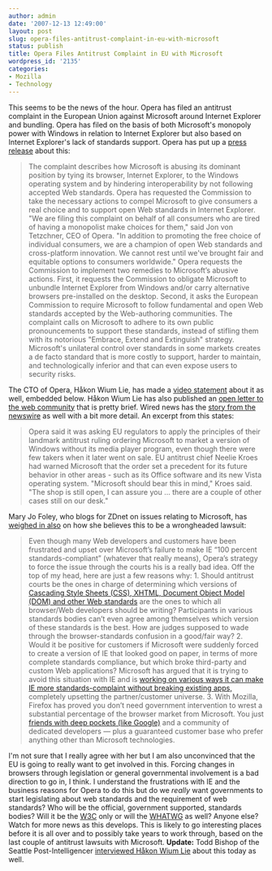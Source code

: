 ```yaml
---
author: admin
date: '2007-12-13 12:49:00'
layout: post
slug: opera-files-antitrust-complaint-in-eu-with-microsoft
status: publish
title: Opera Files Antitrust Complaint in EU with Microsoft
wordpress_id: '2135'
categories:
- Mozilla
- Technology
---
```


This seems to be the news of the hour. Opera has filed an antitrust
complaint in the European Union against Microsoft around Internet
Explorer and bundling. Opera has filed on the basis of both Microsoft's
monopoly power with Windows in relation to Internet Explorer but also
based on Internet Explorer's lack of standards support. Opera has put up
a [press release](http://www.opera.com/pressreleases/en/2007/12/13/)
about this:

> The complaint describes how Microsoft is abusing its dominant position
> by tying its browser, Internet Explorer, to the Windows operating
> system and by hindering interoperability by not following accepted Web
> standards. Opera has requested the Commission to take the necessary
> actions to compel Microsoft to give consumers a real choice and to
> support open Web standards in Internet Explorer. "We are filing this
> complaint on behalf of all consumers who are tired of having a
> monopolist make choices for them," said Jon von Tetzchner, CEO of
> Opera. "In addition to promoting the free choice of individual
> consumers, we are a champion of open Web standards and cross-platform
> innovation. We cannot rest until we've brought fair and equitable
> options to consumers worldwide." Opera requests the Commission to
> implement two remedies to Microsoft’s abusive actions. First, it
> requests the Commission to obligate Microsoft to unbundle Internet
> Explorer from Windows and/or carry alternative browsers pre-installed
> on the desktop. Second, it asks the European Commission to require
> Microsoft to follow fundamental and open Web standards accepted by the
> Web-authoring communities. The complaint calls on Microsoft to adhere
> to its own public pronouncements to support these standards, instead
> of stifling them with its notorious "Embrace, Extend and Extinguish"
> strategy. Microsoft's unilateral control over standards in some
> markets creates a de facto standard that is more costly to support,
> harder to maintain, and technologically inferior and that can even
> expose users to security risks.

The CTO of Opera, Håkon Wium Lie, has made a [video
statement](http://www.dailymotion.com/video/x3qx5b_opera-cto-on-operas-antitrust-actio_news)
about it as well, embedded below. Håkon Wium Lie has also published an
[open letter to the web
community](http://people.opera.com/howcome/2007/msft/) that is pretty
brief. Wired news has the [story from the
newswire](http://news.wired.com/dynamic/stories/E/EU_MICROSOFT_BROWSER_WARS?SITE=WIRE&SECTION=HOME&TEMPLATE=DEFAULT&CTIME=2007-12-13-08-56-30)
as well with a bit more detail. An excerpt from this states:

> Opera said it was asking EU regulators to apply the principles of
> their landmark antitrust ruling ordering Microsoft to market a version
> of Windows without its media player program, even though there were
> few takers when it later went on sale. EU antitrust chief Neelie Kroes
> had warned Microsoft that the order set a precedent for its future
> behavior in other areas - such as its Office software and its new
> Vista operating system. "Microsoft should bear this in mind," Kroes
> said. "The shop is still open, I can assure you ... there are a couple
> of other cases still on our desk."

Mary Jo Foley, who blogs for ZDnet on issues relating to Microsoft, has
[weighed in also](http://blogs.zdnet.com/microsoft/?p=1042) on how she
believes this to be a wrongheaded lawsuit:

> Even though many Web developers and customers have been frustrated and
> upset over Microsoft’s failure to make IE “100 percent
> standards-compliant” (whatever that really means), Opera’s strategy to
> force the issue through the courts his is a really bad idea. Off the
> top of my head, here are just a few reasons why: 1. Should antitrust
> courts be the ones in charge of determining which versions of
> [Cascading Style Sheets (CSS), XHTML, Document Object Model (DOM) and
> other Web standards](http://blogs.zdnet.com/BTL/?p=7332) are the ones
> to which all browser/Web developers should be writing? Participants in
> various standards bodies can’t even agree among themselves which
> version of these standards is the best. How are judges supposed to
> wade through the browser-standards confusion in a good/fair way? 2.
> Would it be positive for customers if Microsoft were suddenly forced
> to create a version of IE that looked good on paper, in terms of more
> complete standards compliance, but which broke third-party and custom
> Web applications? Microsoft has argued that it is trying to avoid this
> situation with IE and is [working on various ways it can make IE more
> standards-complaint without breaking existing
> apps,](http://blogs.zdnet.com/microsoft/?p=416) completely upsetting
> the partner/customer universe. 3. With Mozilla, Firefox has proved you
> don’t need government intervention to wrest a substantial percentage
> of the browser market from Microsoft. You just [friends with deep
> pockets (like Google)](http://blogs.zdnet.com/BTL/?p=6715) and a
> community of dedicated developers — plus a guaranteed customer base
> who prefer anything other than Microsoft technologies.

I'm not sure that I really agree with her but I am also unconvinced that
the EU is going to really want to get involved in this. Forcing changes
in browsers through legislation or general governmental involvement is a
bad direction to go in, I think. I understand the frustrations with IE
and the business reasons for Opera to do this but do we *really* want
governments to start legislating about web standards and the requirement
of web standards? Who will be the official, government supported,
standards bodies? Will it be the [W3C](http://www.w3.org/) only or will
the [WHATWG](http://www.whatwg.org/) as well? Anyone else? Watch for
more news as this develops. This is likely to go interesting places
before it is all over and to possibly take years to work through, based
on the last couple of antitrust lawsuits with Microsoft. **Update:**
Todd Bishop of the Seattle Post-Intelligencer [interviewed Håkon Wium
Lie](http://blog.seattlepi.nwsource.com/microsoft/archives/127699.asp?source=rss)
about this today as well.
